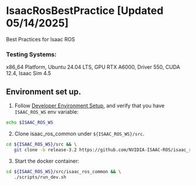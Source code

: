# IsaacRosBestPractice [Updated 05/14/2025]
Best Practices for Isaac ROS

### Testing Systems:

x86_64 Platform, Ubuntu 24.04 LTS, GPU RTX A6000, Driver 550, CUDA 12.4, Isaac Sim 4.5 

## Environment set up. 

1. Follow [Developer Environment Setup](https://nvidia-isaac-ros.github.io/getting_started/dev_env_setup.html), and verify that you have `ISAAC_ROS_WS` env variable:

```bash
echo $ISAAC_ROS_WS
```
2. Clone isaac_ros_common under `${ISAAC_ROS_WS}/src`.

```bash
cd ${ISAAC_ROS_WS}/src && \
   git clone -b release-3.2 https://github.com/NVIDIA-ISAAC-ROS/isaac_ros_common.git isaac_ros_common
```

3. Start the docker container:

```bash
cd ${ISAAC_ROS_WS}/src/isaac_ros_common && \
   ./scripts/run_dev.sh
```

